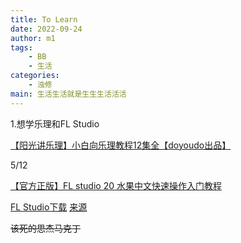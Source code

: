 ```yaml
---
title: To Learn 
date: 2022-09-24
author: m1
tags:
    - BB
    - 生活
categories:
    - 浊修
main: 生活生活就是生生生活活活
---
```


1.想学乐理和FL Studio

[【阳光讲乐理】小白向乐理教程12集全【doyoudo出品】](https://www.bilibili.com/video/BV1ms411q714)

5/12

[【官方正版】FL studio 20 水果中文快速操作入门教程](https://www.bilibili.com/video/BV1d441187Kq/)

[FL Studio下载](https://usersdrive.com/ww9z10yygexu.html) [来源](https://appnee.com/fl-studio/)

~~该死的思杰马克丁~~